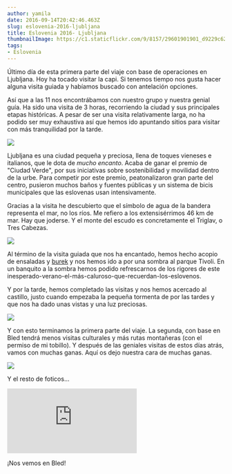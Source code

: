 ```yaml
---
author: yamila
date: 2016-09-14T20:42:46.463Z
slug: eslovenia-2016-ljubljana
title: Eslovenia 2016- Ljubljana
thumbnailImage: https://c1.staticflickr.com/9/8157/29601901901_d9229c621b_c.jpg
tags:
- Eslovenia
---
```


Último día de esta primera parte del viaje con base de operaciones en Ljubljana. Hoy ha tocado visitar la capi. Si tenemos tiempo nos gusta hacer alguna visita guiada y habíamos buscado con antelación opciones.

Así que a las 11 nos encontrábamos con nuestro grupo y nuestra genial guía. Ha sido una visita de 3 horas, recorriendo la ciudad y sus principales etapas históricas. A pesar de ser una visita relativamente larga, no ha podido ser muy exhaustiva así que hemos ido apuntando sitios para visitar con más tranquilidad por la tarde.

<img src="https://c1.staticflickr.com/9/8364/29058531273_f0eca67f08_c.jpg" />

Ljubljana es una ciudad pequeña y preciosa, llena de toques vieneses e italianos, que le dota de <em>mucho encanto</em>. Acaba de ganar el premio de "Ciudad Verde", por sus iniciativas sobre sostenibilidad y movilidad dentro de la urbe. Para competir por este premio, peatonalizaron gran parte del centro, pusieron muchos baños y fuentes públicas y un sistema de bicis municipales que las eslovenas usan intensivamente.

Gracias a la visita he descubierto que el símbolo de agua de la bandera representa el mar, no los ríos. Me refiero a los extensisérrimos 46 km de mar. Hay que joderse. Y el monte del escudo es concretamente el Triglav, o Tres Cabezas.

<img src="https://c1.staticflickr.com/9/8157/29601901901_d9229c621b_c.jpg" />

Al término de la visita guiada que nos ha encantado, hemos hecho acopio de ensaladas y <a href="https://www.google.si/search?q=burek&client=ms-android-oneplus&prmd=ivmn&source=lnms&tbm=isch&sa=X&ved=0ahUKEwihrI6m2I_PAhWKWRoKHe-iCG8Q_AUIBygB&biw=360&bih=560" target="_new">burek</a> y nos hemos ido a por una sombra al parque Tivoli. En un banquito a la sombra hemos podido refrescarnos de los rigores de este inesperado-verano-el-más-caluroso-que-recuerdan-los-eslovenos.

Y por la tarde, hemos completado las visitas y nos hemos acercado al castillo, justo cuando empezaba la pequeña tormenta de por las tardes y que nos ha dado unas vistas y una luz preciosas.

<img src="https://c1.staticflickr.com/9/8326/29601907981_1ac1e340d4_c.jpg" />

Y con esto terminamos la primera parte del viaje. La segunda, con base en Bled tendrá menos visitas culturales y más rutas montañeras (con el permiso de mi tobillo). Y después de las geniales visitas de estos días atrás, vamos con muchas ganas. Aquí os dejo nuestra cara de muchas ganas.

<img src="https://c1.staticflickr.com/9/8094/29058562763_6d4a38ab0d_c.jpg" />

Y el resto de foticos...

<div class='embed-container'><iframe src='https://www.flickr.com/photos/125687915@N08/albums/72157673875198885/player' frameborder='0' allowfullscreen webkitallowfullscreen mozallowfullscreen oallowfullscreen msallowfullscreen></iframe></div>

¡Nos vemos en Bled!